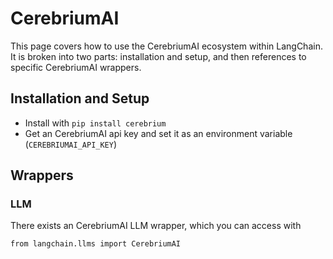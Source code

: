 CerebriumAI
===========

This page covers how to use the CerebriumAI ecosystem within LangChain. It is broken into two parts: installation and setup, and then references to specific CerebriumAI wrappers.

Installation and Setup[](#installation-and-setup "Direct link to Installation and Setup")
------------------------------------------------------------------------------------------

*   Install with `pip install cerebrium`
*   Get an CerebriumAI api key and set it as an environment variable (`CEREBRIUMAI_API_KEY`)

Wrappers[](#wrappers "Direct link to Wrappers")
------------------------------------------------

### LLM[](#llm "Direct link to LLM")

There exists an CerebriumAI LLM wrapper, which you can access with

    from langchain.llms import CerebriumAI